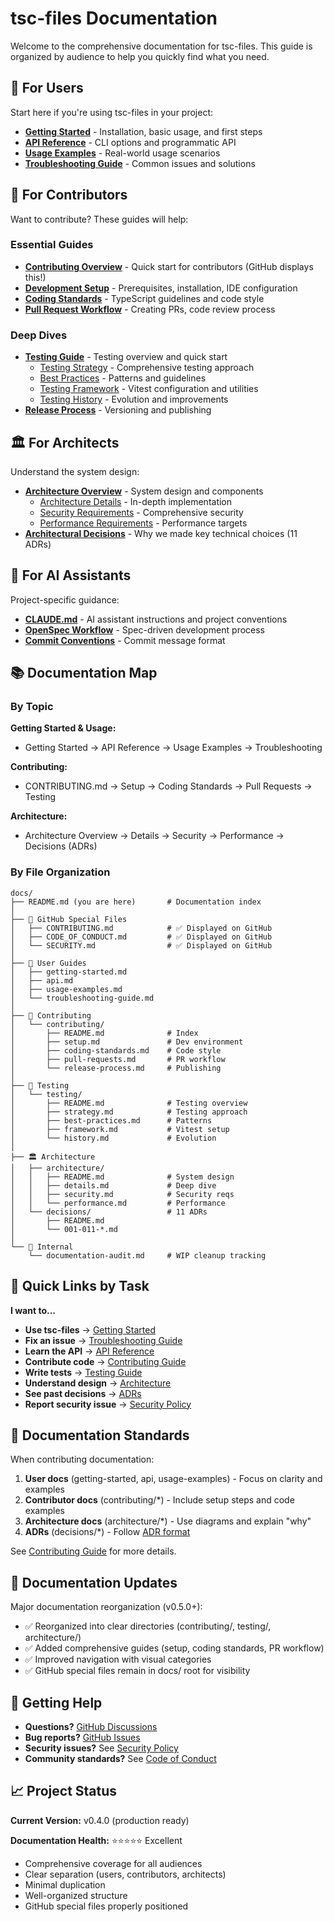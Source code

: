 # tsc-files Documentation

Welcome to the comprehensive documentation for tsc-files. This guide is organized by audience to help you quickly find what you need.

## 🚀 For Users

Start here if you're using tsc-files in your project:

- **[Getting Started](./getting-started.md)** - Installation, basic usage, and first steps
- **[API Reference](./api.md)** - CLI options and programmatic API
- **[Usage Examples](./usage-examples.md)** - Real-world usage scenarios
- **[Troubleshooting Guide](./troubleshooting-guide.md)** - Common issues and solutions

## 🔧 For Contributors

Want to contribute? These guides will help:

### Essential Guides

- **[Contributing Overview](./CONTRIBUTING.md)** - Quick start for contributors (GitHub displays this!)
- **[Development Setup](./contributing/setup.md)** - Prerequisites, installation, IDE configuration
- **[Coding Standards](./contributing/coding-standards.md)** - TypeScript guidelines and code style
- **[Pull Request Workflow](./contributing/pull-requests.md)** - Creating PRs, code review process

### Deep Dives

- **[Testing Guide](./testing/README.md)** - Testing overview and quick start
  - [Testing Strategy](./testing/strategy.md) - Comprehensive testing approach
  - [Best Practices](./testing/best-practices.md) - Patterns and guidelines
  - [Testing Framework](./testing/framework.md) - Vitest configuration and utilities
  - [Testing History](./testing/history.md) - Evolution and improvements
- **[Release Process](./contributing/release-process.md)** - Versioning and publishing

## 🏛️ For Architects

Understand the system design:

- **[Architecture Overview](./architecture/README.md)** - System design and components
  - [Architecture Details](./architecture/details.md) - In-depth implementation
  - [Security Requirements](./architecture/security.md) - Comprehensive security
  - [Performance Requirements](./architecture/performance.md) - Performance targets
- **[Architectural Decisions](./decisions/README.md)** - Why we made key technical choices (11 ADRs)

## 🤖 For AI Assistants

Project-specific guidance:

- **[CLAUDE.md](../CLAUDE.md)** - AI assistant instructions and project conventions
- **[OpenSpec Workflow](../openspec/AGENTS.md)** - Spec-driven development process
- **[Commit Conventions](../.claude/commit-conventions.md)** - Commit message format

## 📚 Documentation Map

### By Topic

**Getting Started & Usage:**

- Getting Started → API Reference → Usage Examples → Troubleshooting

**Contributing:**

- CONTRIBUTING.md → Setup → Coding Standards → Pull Requests → Testing

**Architecture:**

- Architecture Overview → Details → Security → Performance → Decisions (ADRs)

### By File Organization

```text
docs/
├── README.md (you are here)       # Documentation index
│
├── 🔖 GitHub Special Files
│   ├── CONTRIBUTING.md            # ✅ Displayed on GitHub
│   ├── CODE_OF_CONDUCT.md         # ✅ Displayed on GitHub
│   └── SECURITY.md                # ✅ Displayed on GitHub
│
├── 🚀 User Guides
│   ├── getting-started.md
│   ├── api.md
│   ├── usage-examples.md
│   └── troubleshooting-guide.md
│
├── 🔧 Contributing
│   └── contributing/
│       ├── README.md              # Index
│       ├── setup.md               # Dev environment
│       ├── coding-standards.md    # Code style
│       ├── pull-requests.md       # PR workflow
│       └── release-process.md     # Publishing
│
├── 🧪 Testing
│   └── testing/
│       ├── README.md              # Testing overview
│       ├── strategy.md            # Testing approach
│       ├── best-practices.md      # Patterns
│       ├── framework.md           # Vitest setup
│       └── history.md             # Evolution
│
├── 🏛️ Architecture
│   ├── architecture/
│   │   ├── README.md              # System design
│   │   ├── details.md             # Deep dive
│   │   ├── security.md            # Security reqs
│   │   └── performance.md         # Performance
│   └── decisions/                 # 11 ADRs
│       ├── README.md
│       └── 001-011-*.md
│
└── 📝 Internal
    └── documentation-audit.md     # WIP cleanup tracking
```

## 🎯 Quick Links by Task

**I want to...**

- **Use tsc-files** → [Getting Started](./getting-started.md)
- **Fix an issue** → [Troubleshooting Guide](./troubleshooting-guide.md)
- **Learn the API** → [API Reference](./api.md)
- **Contribute code** → [Contributing Guide](./CONTRIBUTING.md)
- **Write tests** → [Testing Guide](./testing/README.md)
- **Understand design** → [Architecture](./architecture/README.md)
- **See past decisions** → [ADRs](./decisions/README.md)
- **Report security issue** → [Security Policy](./SECURITY.md)

## 📖 Documentation Standards

When contributing documentation:

1. **User docs** (getting-started, api, usage-examples) - Focus on clarity and examples
2. **Contributor docs** (contributing/\*) - Include setup steps and code examples
3. **Architecture docs** (architecture/\*) - Use diagrams and explain "why"
4. **ADRs** (decisions/\*) - Follow [ADR format](./decisions/README.md)

See [Contributing Guide](./CONTRIBUTING.md) for more details.

## 🔄 Documentation Updates

Major documentation reorganization (v0.5.0+):

- ✅ Reorganized into clear directories (contributing/, testing/, architecture/)
- ✅ Added comprehensive guides (setup, coding standards, PR workflow)
- ✅ Improved navigation with visual categories
- ✅ GitHub special files remain in docs/ root for visibility

## 🤝 Getting Help

- **Questions?** [GitHub Discussions](https://github.com/jbabin91/tsc-files/discussions)
- **Bug reports?** [GitHub Issues](https://github.com/jbabin91/tsc-files/issues)
- **Security issues?** See [Security Policy](./SECURITY.md)
- **Community standards?** See [Code of Conduct](./CODE_OF_CONDUCT.md)

## 📈 Project Status

**Current Version:** v0.4.0 (production ready)

**Documentation Health:** ⭐⭐⭐⭐⭐ Excellent

- Comprehensive coverage for all audiences
- Clear separation (users, contributors, architects)
- Minimal duplication
- Well-organized structure
- GitHub special files properly positioned
